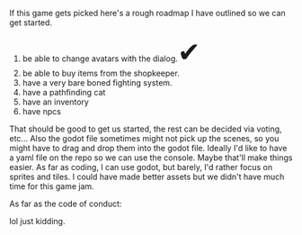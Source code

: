 If this game gets picked here's a rough roadmap I have outlined so we can get started.

1. be able to change avatars with the dialog.<font size="18">✔</font>
2. be able to buy items from the shopkeeper. 
3. have a very bare boned fighting system. 
4. have a pathfinding cat
5. have an inventory
6. have npcs


That should be good to get us started, the rest can be decided via voting, etc...
Also the godot file sometimes might not pick up the scenes, so you might have to drag and drop them into the godot file.
Ideally I'd like to have a yaml file on the repo so we can use the console. 
Maybe that'll make things easier.
As far as coding, I can use godot, but barely, I'd rather focus on sprites and tiles.
I could have made better assets but we didn't have much time for this game jam.

As far as the code of conduct:


lol just kidding. 
